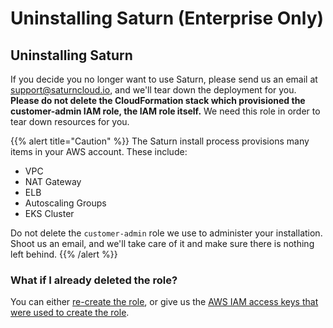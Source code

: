 # Uninstalling Saturn (Enterprise Only)
## Uninstalling Saturn

If you decide you no longer want to use Saturn, please send us an email at support@saturncloud.io, and we'll tear down the deployment for you.  **Please do not delete the CloudFormation stack which provisioned the customer-admin IAM role, the IAM role itself.**  We need this role in order to tear down resources for you.

{{% alert title="Caution" %}}
The Saturn install process provisions many items in your AWS account.  These include:

- VPC
- NAT Gateway
- ELB
- Autoscaling Groups
- EKS Cluster

Do not delete the `customer-admin` role we use to administer your installation.  Shoot us an email, and we'll take care of it and make sure there is nothing left behind. {{% /alert %}}

### What if I already deleted the role?

You can either [re-create the role](<docs/Enterprise/installation.md>), or give us the [AWS IAM access keys that were used to create the role](/docs).
